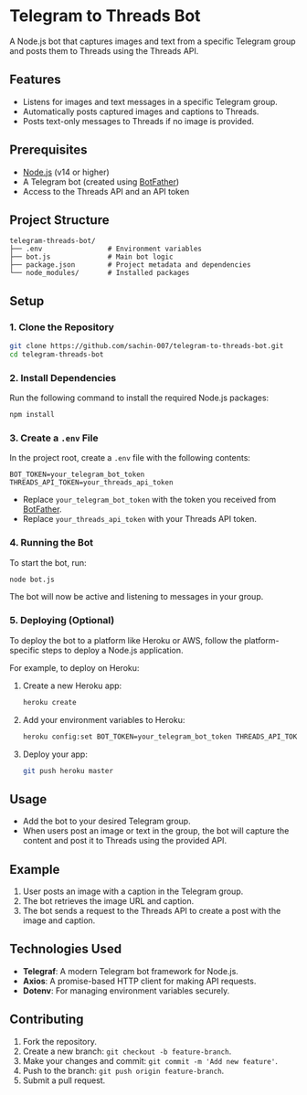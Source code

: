 
# Telegram to Threads Bot

A Node.js bot that captures images and text from a specific Telegram group and posts them to Threads using the Threads API.

## Features

- Listens for images and text messages in a specific Telegram group.
- Automatically posts captured images and captions to Threads.
- Posts text-only messages to Threads if no image is provided.

## Prerequisites

- [Node.js](https://nodejs.org/en/download/) (v14 or higher)
- A Telegram bot (created using [BotFather](https://core.telegram.org/bots#botfather))
- Access to the Threads API and an API token

## Project Structure

```
telegram-threads-bot/
├── .env                # Environment variables
├── bot.js              # Main bot logic
├── package.json        # Project metadata and dependencies
└── node_modules/       # Installed packages
```

## Setup

### 1. Clone the Repository

```bash
git clone https://github.com/sachin-007/telegram-to-threads-bot.git
cd telegram-threads-bot
```

### 2. Install Dependencies

Run the following command to install the required Node.js packages:

```bash
npm install
```

### 3. Create a `.env` File

In the project root, create a `.env` file with the following contents:

```
BOT_TOKEN=your_telegram_bot_token
THREADS_API_TOKEN=your_threads_api_token
```

- Replace `your_telegram_bot_token` with the token you received from [BotFather](https://core.telegram.org/bots#botfather).
- Replace `your_threads_api_token` with your Threads API token.

### 4. Running the Bot

To start the bot, run:

```bash
node bot.js
```

The bot will now be active and listening to messages in your group.

### 5. Deploying (Optional)

To deploy the bot to a platform like Heroku or AWS, follow the platform-specific steps to deploy a Node.js application.

For example, to deploy on Heroku:

1. Create a new Heroku app:
    ```bash
    heroku create
    ```

2. Add your environment variables to Heroku:
    ```bash
    heroku config:set BOT_TOKEN=your_telegram_bot_token THREADS_API_TOKEN=your_threads_api_token
    ```

3. Deploy your app:
    ```bash
    git push heroku master
    ```

## Usage

- Add the bot to your desired Telegram group.
- When users post an image or text in the group, the bot will capture the content and post it to Threads using the provided API.

## Example

1. User posts an image with a caption in the Telegram group.
2. The bot retrieves the image URL and caption.
3. The bot sends a request to the Threads API to create a post with the image and caption.

## Technologies Used

- **Telegraf**: A modern Telegram bot framework for Node.js.
- **Axios**: A promise-based HTTP client for making API requests.
- **Dotenv**: For managing environment variables securely.

## Contributing

1. Fork the repository.
2. Create a new branch: `git checkout -b feature-branch`.
3. Make your changes and commit: `git commit -m 'Add new feature'`.
4. Push to the branch: `git push origin feature-branch`.
5. Submit a pull request.

<!-- ## License

This project is licensed under the MIT License - see the [LICENSE](LICENSE) file for details. -->

